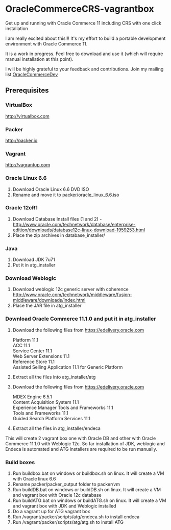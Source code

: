 # OracleCommerceCRS-vagrantbox
Get up and running with Oracle Commerce 11 including CRS with one click installation

I am really excited about this!!! It's my effort to build a portable development environment with Oracle Commerce 11.

It is a work in progress. Feel free to download and use it (which will require manual installation at this point).

I will be highly grateful to your feedback and contributions. Join my mailing list <a href="https://groups.google.com/d/forum/oraclecommercedev">OracleCommerceDev</a>


## Prerequisites

### VirtualBox

http://virtualbox.com

### Packer

http://packer.io

### Vagrant

http://vagrantup.com

### Oracle Linux 6.6

1. Download Oracle Linux 6.6 DVD ISO
2. Rename and move it to packer/oracle_linux_6.6.iso

### Oracle 12cR1

1. Download Database Install files (1 and 2) - http://www.oracle.com/technetwork/database/enterprise-edition/downloads/database12c-linux-download-1959253.html
2. Place the zip archives in database_installer/

### Java

1. Download JDK 7u71
2. Put it in atg_installer

### Download Weblogic

1. Download weblogic 12c generic server with coherence
http://www.oracle.com/technetwork/middleware/fusion-middleware/downloads/index.html
2. Place the JAR file in atg_installer

### Download Oracle Commerce 11.1.0 and put it in atg_installer

1. Download the following files from https://edelivery.oracle.com

	Platform 11.1<br/>
	ACC 11.1<br/>
	Service Center 11.1<br/>
	Web Server Extensions 11.1<br/>
	Reference Store 11.1<br/>
	Assisted Selling Application 11.1 for Generic Platform<br/>

2. Extract all the files into atg_installer/atg
3. Download the following files from https://edelivery.oracle.com

	MDEX Engine 6.5.1<br/>
	Content Acquisition System 11.1<br/>
	Experience Manager Tools and Frameworks 11.1<br/>
	Tools and Frameworks 11.1<br/>
	Guided Search Platform Services 11.1<br/>

4. Extract all the files in atg_installer/endeca

This will create 2 vagrant box one with Oracle DB and other with Oracle Commerce 11.1.0 with Weblogic 12c.
So far installation of JDK, weblogic and Endeca is automated and ATG installers are required to be run manually.

### Build boxes
1. Run buildbox.bat on windows or buildbox.sh on linux. It will create a VM with Oracle linux 6.6
2. Rename packer/packer_output folder to packer/vm
3. Run buildDB.bat on windows or buildDB.sh on linux. It will create a VM and vagrant box with Oracle 12c database
4. Run buildATG.bat on windows or buildATG.sh on linux. It will create a VM and vagrant box with JDK and Weblogic installed
5. Do a vagrant up for ATG vagrant box
6. Run /vagrant/packer/scripts/atg/endeca.sh to install endeca
7. Run /vagrant/packer/scripts/atg/atg.sh to install ATG
